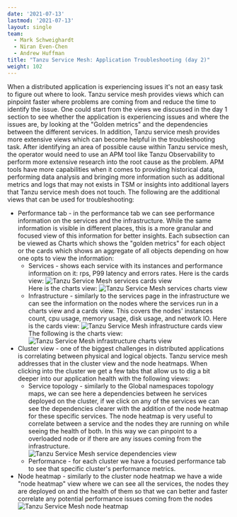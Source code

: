 ```yaml
---
date: '2021-07-13'
lastmod: '2021-07-13'
layout: single
team:
  - Mark Schweighardt
  - Niran Even-Chen
  - Andrew Huffman
title: "Tanzu Service Mesh: Application Troubleshooting (day 2)"
weight: 102
---
```


When a distributed application is experiencing issues it's not an easy task to figure out where to look. Tanzu service mesh provides views which can pinpoint faster where problems are coming from and reduce the time to identify the issue. One could start from the views we discussed in the day 1 section to see whether the application is experiencing issues and where the issues are, by looking at the "Golden metrics" and the dependencies between the different services. In addition, Tanzu service mesh provides more extensive views which can become helpful in the troubleshooting task. After identifying an area of possible cause within Tanzu service mesh, the operator would need to use an APM tool like Tanzu Observability to perform more extensive research into the root cause as the problem. APM tools have more capabilities when it comes to providing historical data, performing data analysis and bringing more information such as additional metrics and logs that may not exists in TSM or insights into additional layers that Tanzu service mesh does not touch. The following are the additional views that can be used for troubleshooting:

  * Performance tab - in the performance tab we can see performance information on the services and the infrastructure. While the same information is visible in different places, this is a more granular and focused view of this information for better insights. Each subsection can be viewed as Charts which shows the "golden metrics" for each object or the cards which shows an aggregate of all objects depending on how one opts to view the information:
    * Services - shows each service with its instances and performance information on it: rps, P99 latency and errors rates. Here is the cards view:
    ![Tanzu Service Mesh services cards view](/images/outcomes/app-observability/tsm-services-cards-view.png)  
    Here is the charts view:
    ![Tanzu Service Mesh services charts view](/images/outcomes/app-observability/tsm-services-charts-view.png) 
    * Infrastructure - similarly to the services page in the infrastructure we can see the information on the nodes where the services run in a charts view and a cards view. This covers the nodes' instances count, cpu usage, memory usage, disk usage, and network IO. Here is the cards view:
    ![Tanzu Service Mesh infrastructure cards view](/images/outcomes/app-observability/tsm-infra-cards-view.png)      
    The following is the charts view:  
    ![Tanzu Service Mesh infrastructure charts view](/images/outcomes/app-observability/tsm-infra-charts-view.png)
  * Cluster view - one of the biggest challenges in distributed applications is correlating between physical and logical objects. Tanzu service mesh addresses that in the cluster view and the node heatmaps. When clicking into the cluster we get a few tabs that allow us to dig a bit deeper into our application health with the following views:
    * Service topology - similarly to the Global namespaces topology maps, we can see here a dependencies between he services deployed on the cluster, if we click on any of the services we can see the dependencies clearer with the addition of the node heatmap for these specific services. The node heatmap is very useful to correlate between a service and the nodes they are running on while seeing the health of both. In this way we can pinpoint to a overloaded node or if there are any issues coming from the infrastructure.  
    ![Tanzu Service Mesh service dependencies view](/images/outcomes/app-observability/tsm-service-dependencies-view.png)
    * Performance - for each cluster we have a focused performance tab to see that specific cluster's performance metrics. 
  * Node heatmap - similarly to the cluster node heatmap we have a wide "node heatmap" view where we can see all the services, the nodes they are deployed on and the health of them so that we can better and faster correlate any potential performance issues coming from the nodes
  ![Tanzu Service Mesh node heatmap](/images/outcomes/app-observability/tsm-node-heatmap.png)

